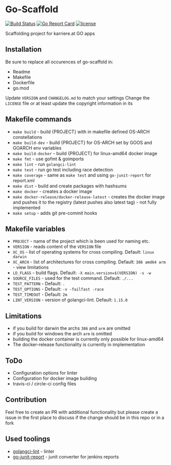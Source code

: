 # Go-Scaffold

[![Build Status](https://img.shields.io/travis/karriereat/go-scaffold.svg?style=flat-square)](https://travis-ci.org/karriereat/go-scaffold)
[![Go Report Card](https://goreportcard.com/badge/github.com/karriereat/go-scaffold?style=flat-square)](https://goreportcard.com/report/github.com/karriereat/go-scaffold)
[![license](https://img.shields.io/badge/license-Apache%202.0-brightgreen.svg?style=flat-square)](https://github.com/karriereat/go-scaffold/blob/master/LICENSE)

Scaffolding project for karriere.at GO apps

## Installation
Be sure to replace all occurences of go-scaffold in:
- Readme
- Makefile
- Dockerfile
- go.mod

Update `VERSION` and `CHANGELOG.md` to match your settings
Change the `LICENSE` file or at least update the copyright information in its

## Makefile commands
- `make build` - build {PROJECT} with in makefile defined OS-ARCH constellations
- `make build-dev` - build {PROJECT} for OS-ARCH set by GOOS and GOARCH env variables
- `make build-docker` - build {PROJECT} for linux-amd64 docker image
- `make fmt` - use gofmt & goimports
- `make lint` - run `golangci-lint`
- `make test` - run go test including race detection
- `make coverage` - same as `make test` and using `go-junit-report` for report.xml
- `make dist` - build and create packages with hashsums
- `make docker` - creates a docker image
- `make docker-release/docker-release-latest` - creates the docker image and pushes it to the registry (latest pushes also latest tag) - not fully implemented
- `make setup` - adds git pre-commit hooks

## Makefile variables
- `PROJECT` - name of the project which is been used for naming etc.
- `VERSION` - reads content of the `VERSION` file
- `XC_OS` - list of operating systems for cross compiling. Default: `linux darwin`
- `XC_ARCH` - list of architectures for cross compiling. Default: `386 amd64 arm` - view limitations
- `LD_FLAGS` - build flags. Default: `-X main.version=$(VERSION) -s -w`
- `SOURCE_FILES` - used for the test command. Default: `./...`
- `TEST_PATTERN` - Default: `.`
- `TEST_OPTIONS` - Default: `-v -failfast -race`
- `TEST_TIMEOUT` - Default: `2m`
- `LINT_VERSION` - version of golangci-lint. Default: `1.15.0`

## Limitations
- if you build for darwin the archs `386` and `arm` are omitted
- if you build for windows the arch `arm` is omitted
- building the docker container is currently only possible for linux-amd64
- The docker-release functionality is currently in implementation

## ToDo
- Configuration options for linter
- Configuration for docker image building
- travis-ci / circle-ci config files

## Contribution
Feel free to create an PR with additional functionality but please create a issue in the first place to discuss if the change should be in this repo or in a fork

## Used toolings
- [golangci-lint](https://github.com/golangci/golangci-lint) - linter
- [go-junit-report](https://github.com/jstemmer/go-junit-report) - junit converter for jenkins reports